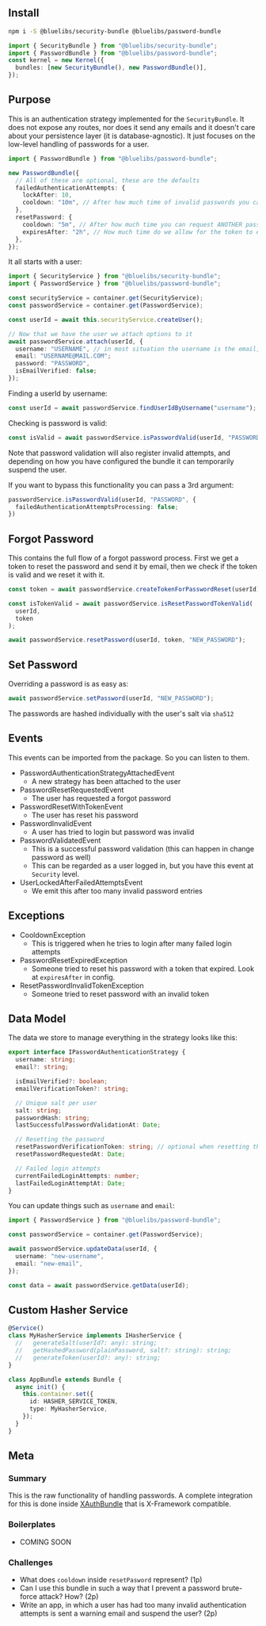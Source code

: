 ## Install

```bash
npm i -S @bluelibs/security-bundle @bluelibs/password-bundle
```

```ts
import { SecurityBundle } from "@bluelibs/security-bundle";
import { PasswordBundle } from "@bluelibs/password-bundle";
const kernel = new Kernel({
  bundles: [new SecurityBundle(), new PasswordBundle()],
});
```

## Purpose

This is an authentication strategy implemented for the `SecurityBundle`. It does not expose any routes, nor does it send any emails and it doesn't care about your persistence layer (it is database-agnostic). It just focuses on the low-level handling of passwords for a user.

```typescript
import { PasswordBundle } from "@bluelibs/password-bundle";

new PasswordBundle({
  // All of these are optional, these are the defaults
  failedAuthenticationAttempts: {
    lockAfter: 10,
    cooldown: "10m", // After how much time of invalid passwords you can try again to login
  },
  resetPassword: {
    cooldown: "5m", // After how much time you can request ANOTHER password reset request
    expiresAfter: "2h", // How much time do we allow for the token to exist
  },
});
```

It all starts with a user:

```typescript
import { SecurityService } from "@bluelibs/security-bundle";
import { PasswordService } from "@bluelibs/password-bundle";

const securityService = container.get(SecurityService);
const passwordService = container.get(PasswordService);

const userId = await this.securityService.createUser();

// Now that we have the user we attach options to it
await passwordService.attach(userId, {
  username: "USERNAME", // in most situation the username is the email, in fact.
  email: "USERNAME@MAIL.COM";
  password: "PASSWORD",
  isEmailVerified: false;
});
```

Finding a userId by username:

```typescript
const userId = await passwordService.findUserIdByUsername("username");
```

Checking is password is valid:

```typescript
const isValid = await passwordService.isPasswordValid(userId, "PASSWORD");
```

Note that password validation will also register invalid attempts, and depending on how you have configured the bundle it can temporarily suspend the user.

If you want to bypass this functionality you can pass a 3rd argument:

```typescript
passwordService.isPasswordValid(userId, "PASSWORD", {
  failedAuthenticationAttemptsProcessing: false;
})
```

## Forgot Password

This contains the full flow of a forgot password process. First we get a token to reset the password and send it by email, then we check if the token is valid and we reset it with it.

```typescript
const token = await passwordService.createTokenForPasswordReset(userId);

const isTokenValid = await passwordService.isResetPasswordTokenValid(
  userId,
  token
);

await passwordService.resetPassword(userId, token, "NEW_PASSWORD");
```

## Set Password

Overriding a password is as easy as:

```typescript
await passwordService.setPassword(userId, "NEW_PASSWORD");
```

The passwords are hashed individually with the user's salt via `sha512`

## Events

This events can be imported from the package. So you can listen to them.

- PasswordAuthenticationStrategyAttachedEvent
  - A new strategy has been attached to the user
- PasswordResetRequestedEvent
  - The user has requested a forgot password
- PasswordResetWithTokenEvent
  - The user has reset his password
- PasswordInvalidEvent
  - A user has tried to login but password was invalid
- PasswordValidatedEvent
  - This is a successful password validation (this can happen in change password as well)
  - This can be regarded as a user logged in, but you have this event at `Security` level.
- UserLockedAfterFailedAttemptsEvent
  - We emit this after too many invalid password entries

## Exceptions

- CooldownException
  - This is triggered when he tries to login after many failed login attempts
- PasswordResetExpiredException
  - Someone tried to reset his password with a token that expired. Look at `expiresAfter` in config.
- ResetPasswordInvalidTokenException
  - Someone tried to reset password with an invalid token

## Data Model

The data we store to manage everything in the strategy looks like this:

```ts
export interface IPasswordAuthenticationStrategy {
  username: string;
  email?: string;

  isEmailVerified?: boolean;
  emailVerificationToken?: string;

  // Unique salt per user
  salt: string;
  passwordHash: string;
  lastSuccessfulPasswordValidationAt: Date;

  // Resetting the password
  resetPasswordVerificationToken: string; // optional when resetting the password
  resetPasswordRequestedAt: Date;

  // Failed login attempts
  currentFailedLoginAttempts: number;
  lastFailedLoginAttemptAt: Date;
}
```

You can update things such as `username` and `email`:

```ts
import { PasswordService } from "@bluelibs/password-bundle";

const passwordService = container.get(PasswordService);

await passwordService.updateData(userId, {
  username: "new-username",
  email: "new-email",
});

const data = await passwordService.getData(userId);
```

## Custom Hasher Service

```ts
@Service()
class MyHasherService implements IHasherService {
  //   generateSalt(userId?: any): string;
  //   getHashedPassword(plainPassword, salt?: string): string;
  //   generateToken(userId?: any): string;
}

class AppBundle extends Bundle {
  async init() {
    this.container.set({
      id: HASHER_SERVICE_TOKEN,
      type: MyHasherService,
    });
  }
}
```

## Meta

### Summary

This is the raw functionality of handling passwords. A complete integration for this is done inside [XAuthBundle](/docs/package-x-auth-bundle) that is X-Framework compatible.

### Boilerplates

- COMING SOON

### Challenges

- What does `cooldown` inside `resetPasword` represent? (1p)
- Can I use this bundle in such a way that I prevent a password brute-force attack? How? (2p)
- Write an app, in which a user has had too many invalid authentication attempts is sent a warning email and suspend the user? (2p)
